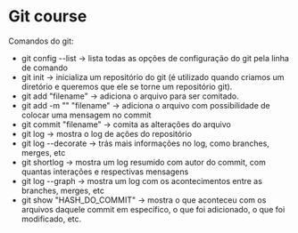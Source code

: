 # Git course

Comandos do git:

- git config --list -> lista todas as opções de configuração do git pela linha de comando
- git init -> inicializa um repositório do git (é utilizado quando criamos um diretório e queremos que ele se torne um repositório git).
- git add "filename" -> adiciona o arquivo para ser comitado.
- git add -m "" "filename" -> adiciona o arquivo com possibilidade de colocar uma mensagem no commit
- git commit "filename" -> comita as alterações do arquivo
- git log -> mostra o log de ações do repositório
- git log --decorate -> trás mais informações no log, como branches, merges, etc
- git shortlog -> mostra um log resumido com autor do commit, com quantas interações e respectivas mensagens
- git log --graph -> mostra um log com os acontecimentos entre as branches, merges, etc
- git show "HASH_DO_COMMIT" -> mostra o que aconteceu com os arquivos daquele commit em específico, o que foi adicionado, o que foi modificado, etc.